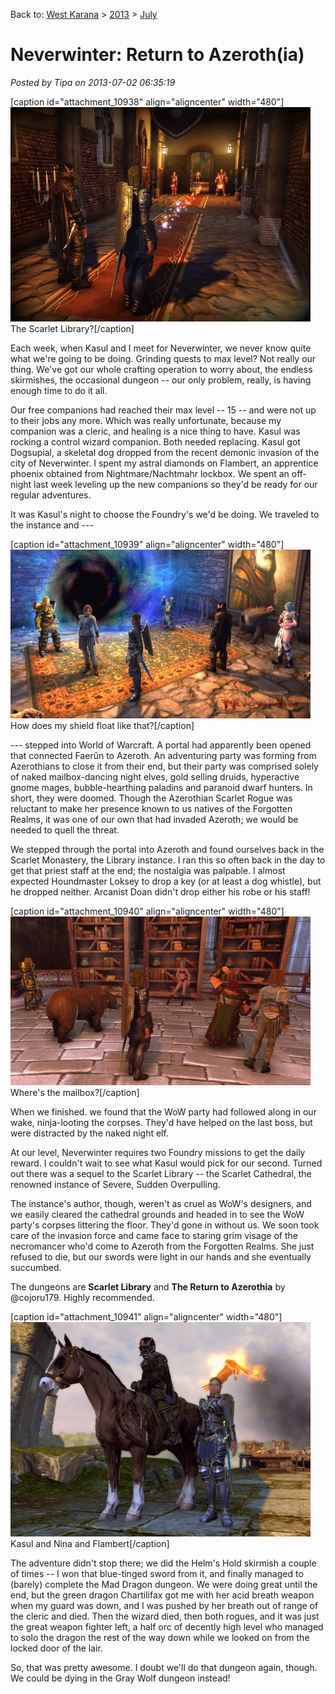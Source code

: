 Back to: [West Karana](/posts/westkarana.md) > [2013](/posts/2013/westkarana.md) > [July](./westkarana.md)
# Neverwinter: Return to Azeroth(ia)

*Posted by Tipa on 2013-07-02 06:35:19*

[caption id="attachment\_10938" align="aligncenter" width="480"][![The Scarlet Library?](../../../uploads/2013/07/GameClient-2013-07-01-23-09-46-06-480x343.jpg)](../../../uploads/2013/07/GameClient-2013-07-01-23-09-46-06.jpg) The Scarlet Library?[/caption]

Each week, when Kasul and I meet for Neverwinter, we never know quite what we're going to be doing. Grinding quests to max level? Not really our thing. We've got our whole crafting operation to worry about, the endless skirmishes, the occasional dungeon -- our only problem, really, is having enough time to do it all.

Our free companions had reached their max level -- 15 -- and were not up to their jobs any more. Which was really unfortunate, because my companion was a cleric, and healing is a nice thing to have. Kasul was rocking a control wizard companion. Both needed replacing. Kasul got Dogsupial, a skeletal dog dropped from the recent demonic invasion of the city of Neverwinter. I spent my astral diamonds on Flambert, an apprentice phoenix obtained from Nightmare/Nachtmahr lockbox. We spent an off-night last week leveling up the new companions so they'd be ready for our regular adventures.

It was Kasul's night to choose the Foundry's we'd be doing. We traveled to the instance and ---

[caption id="attachment\_10939" align="aligncenter" width="480"][![How does my shield float like that?](../../../uploads/2013/07/GameClient-2013-07-01-23-08-31-23-480x270.jpg)](../../../uploads/2013/07/GameClient-2013-07-01-23-08-31-23.jpg) How does my shield float like that?[/caption]

--- stepped into World of Warcraft. A portal had apparently been opened that connected Faerûn to Azeroth. An adventuring party was forming from Azerothians to close it from their end, but their party was comprised solely of naked mailbox-dancing night elves, gold selling druids, hyperactive gnome mages, bubble-hearthing paladins and paranoid dwarf hunters. In short, they were doomed. Though the Azerothian Scarlet Rogue was reluctant to make her presence known to us natives of the Forgotten Realms, it was one of our own that had invaded Azeroth; we would be needed to quell the threat.

We stepped through the portal into Azeroth and found ourselves back in the Scarlet Monastery, the Library instance. I ran this so often back in the day to get that priest staff at the end; the nostalgia was palpable. I almost expected Houndmaster Loksey to drop a key (or at least a dog whistle), but he dropped neither. Arcanist Doan didn't drop either his robe or his staff!

[caption id="attachment\_10940" align="aligncenter" width="480"][![Where's the mailbox?](../../../uploads/2013/07/GameClient-2013-07-01-23-24-23-15-480x270.jpg)](../../../uploads/2013/07/GameClient-2013-07-01-23-24-23-15.jpg) Where's the mailbox?[/caption]

When we finished. we found that the WoW party had followed along in our wake, ninja-looting the corpses. They'd have helped on the last boss, but were distracted by the naked night elf.

At our level, Neverwinter requires two Foundry missions to get the daily reward. I couldn't wait to see what Kasul would pick for our second. Turned out there was a sequel to the Scarlet Library -- the Scarlet Cathedral, the renowned instance of Severe, Sudden Overpulling.

The instance's author, though, weren't as cruel as WoW's designers, and we easily cleared the cathedral grounds and headed in to see the WoW party's corpses littering the floor. They'd gone in without us. We soon took care of the invasion force and came face to staring grim visage of the necromancer who'd come to Azeroth from the Forgotten Realms. She just refused to die, but our swords were light in our hands and she eventually succumbed.

The dungeons are **Scarlet Library** and **The Return to Azerothia** by @cojoru179. Highly recommended.

[caption id="attachment\_10941" align="aligncenter" width="480"][![Kasul and Nina and Flambert](../../../uploads/2013/07/GameClient-2013-07-01-23-03-40-67-480x343.jpg)](../../../uploads/2013/07/GameClient-2013-07-01-23-03-40-67.jpg) Kasul and Nina and Flambert[/caption]

The adventure didn't stop there; we did the Helm's Hold skirmish a couple of times -- I won that blue-tinged sword from it, and finally managed to (barely) complete the Mad Dragon dungeon. We were doing great until the end, but the green dragon Chartilifax got me with her acid breath weapon when my guard was down, and I was pushed by her breath out of range of the cleric and died. Then the wizard died, then both rogues, and it was just the great weapon fighter left, a half orc of decently high level who managed to solo the dragon the rest of the way down while we looked on from the locked door of the lair.

So, that was pretty awesome. I doubt we'll do that dungeon again, though. We could be dying in the Gray Wolf dungeon instead!

